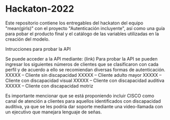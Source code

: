 # Hackaton-2022
Este repositorio contiene los entregables del hackaton del equipo "mean(girls)" con el proyecto "Autenticación incluyente", así como una guía para pobar el producto final y el catálogo de las variables utilizadas en la creación del modelo.

Intrucciones para probar la API

Se puede acceder a la API mediante:
(link)
Para probar la API se pueden ingresar los siguientes números de clientes que se clasificaron con cada perfil y de acuerdo a ello se recomiendan diversas formas de autenticación.
XXXXX – Cliente sin discapacidad
XXXXX – Cliente adulto mayor
XXXXX – Cliente con discapacidad visual
XXXXX – Cliente con discapacidad auditiva
XXXXX – Cliente con discapacidad motriz

Es importante mencionar que se está proponiendo incluir CISCO como canal de atención a clientes para aquellos identificados con discapacidad auditiva, ya que se les podría dar soporte mediante una video-llamada con un ejecutivo que manejara lenguaje de señas.

